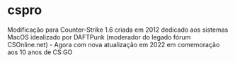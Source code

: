 # cspro
Modificação para Counter-Strike 1.6 criada em 2012 dedicado aos sistemas MacOS idealizado por DAFTPunk (moderador do legado fórum CSOnline.net) - Agora com nova atualização em 2022 em comemoração aos 10 anos de CS:GO
